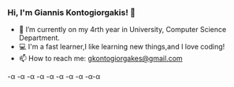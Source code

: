 ### Hi, I'm Giannis Kontogiorgakis! 👋


- 🌱 I’m currently on my 4rth year in University, Computer Science Department.
- :computer: I'm a fast learner,I like learning new things,and I love coding!
- 📫 How to reach me: gkontogiorgakes@gmail.com

-α
-α
-α
-α
-α
-α
-α
-α
-α-α
